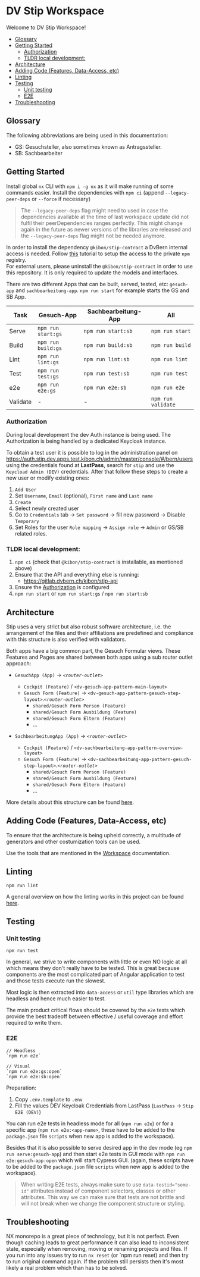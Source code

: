 # DV Stip Workspace

Welcome to DV Stip Workspace!

<!-- toc -->

- [Glossary](#glossary)
- [Getting Started](#getting-started)
  - [Authorization](#authorization)
  - [TLDR local development:](#tldr-local-development)
- [Architecture](#architecture)
- [Adding Code (Features, Data-Access, etc)](#adding-code-features-data-access-etc)
- [Linting](#linting)
- [Testing](#testing)
  - [Unit testing](#unit-testing)
  - [E2E](#e2e)
- [Troubleshooting](#troubleshooting)

<!-- tocstop -->

## Glossary

The following abbreviations are being used in this documentation:

- GS: Gesuchsteller, also sometimes known as Antragssteller.
- SB: Sachbearbeiter

## Getting Started

Install global `nx` CLI with `npm i -g nx` as it will make running of some commands easier.
Install the dependencies with `npm ci` (append `--legacy-peer-deps` or `--force` if necessary)

> The `--legacy-peer-deps` flag might need to used in case the dependencies available at the time of last workspace update did not fulfil their peerDependencies ranges perfectly. This might change again in the future as newer versions of the libraries are released and the `--legacy-peer-deps` flag might not be needed anymore.

In order to install the dependency `@kibon/stip-contract` a DvBern internal access is needed. Follow [this](https://intra.dvbern.ch/display/DEV/GitLab%3A+NPM+Registry+verwenden) tutorial to setup the access to the private `npm` registry.  
For external users, please uninstall the `@kibon/stip-contract` in order to use this repository. It is only required to update the models and interfaces.

There are two different Apps that can be built, served, tested, etc: `gesuch-app` and `sachbearbeitung-app`. `npm run start` for example starts the GS and SB App.

| Task     | Gesuch-App         | Sachbearbeitung-App | All                |
| -------- | ------------------ | ------------------- | ------------------ |
| Serve    | `npm run start:gs` | `npm run start:sb`  | `npm run start`    |
| Build    | `npm run build:gs` | `npm run build:sb`  | `npm run build`    |
| Lint     | `npm run lint:gs`  | `npm run lint:sb`   | `npm run lint`     |
| Test     | `npm run test:gs`  | `npm run test:sb`   | `npm run test`     |
| e2e      | `npm run e2e:gs`   | `npm run e2e:sb`    | `npm run e2e`      |
| Validate | -                  | -                   | `npm run validate` |

### Authorization

During local development the dev Auth instance is being used. The Authorization is being handled by a dedicated Keycloak instance.

To obtain a test user it is possible to log in the administration panel on https://auth.stip.dev.apps.test.kibon.ch/admin/master/console/#/bern/users using the credentials found at **LastPass**, search for `stip` and use the `Keycload Admin (DEV)` credentials. After that follow these steps to create a new user or modify existing ones:

1. `Add User`
2. Set `Username`, `Email` (optional), `First name` and `Last name`
3. `Create`
4. Select newly created user
5. Go to `Credentials` tab -> `Set password` -> fill new password -> Disable `Temporary`
6. Set Roles for the user `Role mapping` -> `Assign role` -> `Admin` or GS/SB related roles.

### TLDR local development:

1. `npm ci` (check that `@kibon/stip-contract` is installable, as mentioned above)
2. Ensure that the API and everything else is running:
   - https://gitlab.dvbern.ch/kibon/stip-api
3. Ensure the [Authorization](#authorization) is configured
4. `npm run start` or `npm run start:gs` / `npm run start:sb`

## Architecture

Stip uses a very strict but also robust software architecture, i.e. the arrangement of the files and their affiliations are predefined and compliance with this structure is also verified with validators.

Both apps have a big common part, the Gesuch Formular views. These Features and Pages are shared between both apps using a sub router outlet approach:

- `GesuchApp (App)` -> _`<router-outlet>`_

  - `Cockpit (Feature)` / `<dv-gesuch-app-pattern-main-layout>`
  - `Gesuch Form (Feature)` -> `<dv-gesuch-app-pattern-gesuch-step-layout>`._`<router-outlet>`_
    - `shared/Gesuch Form Person (Feature)`
    - `shared/Gesuch Form Ausbildung (Feature)`
    - `shared/Gesuch Form Eltern (Feature)`
    - ...

- `SachbearbeitungApp (App)` -> _`<router-outlet>`_
  - `Cockpit (Feature)` / `<dv-sachbearbeitung-app-pattern-overview-layout>`
  - `Gesuch Form (Feature)` -> `<dv-sachbearbeitung-app-pattern-gesuch-step-layout>`._`<router-outlet>`_
    - `shared/Gesuch Form Person (Feature)`
    - `shared/Gesuch Form Ausbildung (Feature)`
    - `shared/Gesuch Form Eltern (Feature)`
    - ...

More details about this structure can be found [here](docs/architecture.md).

## Adding Code (Features, Data-Access, etc)

To ensure that the architecture is being upheld correctly, a multitude of generators and other costumization tools can be used.

Use the tools that are mentioned in the [Workspace](docs/workspace.md) documentation.

## Linting

```
npm run lint
```

A general overview on how the linting works in this project can be found [here](docs/linting.md).

## Testing

### Unit testing

```
npm run test
```

In general, we strive to write components with little or even NO logic at all which means
they don't really have to be tested. This is great because components are the most
complicated part of Angular application to test and those tests execute run the slowest.

Most logic is then extracted into `data-access` or `util` type libraries which are
headless and hence much easier to test.

The main product critical flows should be covered by the `e2e` tests which provide
the best tradeoff between effective / useful coverage and effort required to write them.

### E2E

```
// Headless
`npm run e2e`

// Visual
`npm run e2e:gs:open`
`npm run e2e:sb:open`
```

Preparation:

1. Copy `.env.template` to `.env`
2. Fill the values DEV Keycloak Credentials from LastPass (`LastPass` -> `Stip E2E (DEV)`)

You can run e2e tests in headless mode for all (`npm run e2e`) or for a specific app
(`npm run e2e:<app-name>`, these have to be added to the `package.json` file `scripts` when new app is added to the workspace).

Besides that it is also possible to serve desired app in the dev mode (eg `npm run serve:gesuch-app`)
and then start e2e tests in GUI mode with `npm run e2e:gesuch-app:open` which will start Cypress GUI.
(again, these scripts have to be added to the `package.json` file `scripts` when new app is added to the workspace).

> When writing E2E tests, always make sure to use `data-testid="some-id"` attributes instead of
> component selectors, classes or other attributes. This way we can make sure that tests are not
> brittle and will not break when we change the component structure or styling.

## Troubleshooting

NX monorepo is a great piece of technology, but it is not perfect. Even though caching leads to great performance
it can also lead to inconsistent state, especially when removing, moving or renaming projects and files.
If you run into any issues try to run `nx reset` (or `npm run reset) and then try to run original command again.
If the problem still persists then it's most likely a real problem which than has to be solved.
